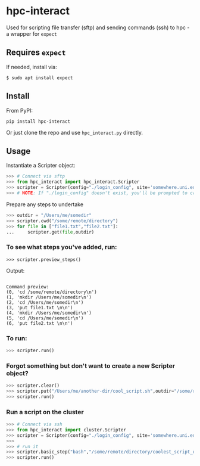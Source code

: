 # hpc-interact
Used for scripting file transfer (sftp) and sending commands (ssh) to hpc - a wrapper for `expect`

## Requires `expect`
If needed, install via:
```
$ sudo apt install expect
```

## Install
From PyPI:
```console
pip install hpc-interact
```

Or just clone the repo and use `hpc_interact.py` directly.

## Usage
Instantiate a Scripter object:
```python
>>> # Connect via sftp
>>> from hpc_interact import hpc_interact.Scripter
>>> scripter = Scripter(config="./login_config", site='somewhere.uni.edu', mode='sftp')
>>> # NOTE: If "./login_config" doesn't exist, you'll be prompted to create it
```

Prepare any steps to undertake
```python
>>> outdir = "/Users/me/somedir"
>>> scripter.cwd("/some/remote/directory")
>>> for file in ["file1.txt","file2.txt"]:
...     scripter.get(file,outdir)
```

### To see what steps you've added, run:
```
>>> scripter.preview_steps()
```
Output:
```console

Command preview:
(0, 'cd /some/remote/directory\n')
(1, 'mkdir /Users/me/somedir\n')
(2, 'cd /Users/me/somedir\n')
(3, 'put file1.txt \n\n')
(4, 'mkdir /Users/me/somedir\n')
(5, 'cd /Users/me/somedir\n')
(6, 'put file2.txt \n\n')
```

### To run:
```python
>>> scripter.run()
```

### Forgot something but don't want to create a new Scripter object?
```python
>>> scripter.clear()
>>> scripter.put("/Users/me/another-dir/cool_script.sh",outdir="/some/remote/directory",new_name="coolest_script_on_the_hpc.sh")
>>> scripter.run()
```

### Run a script on the cluster
```python
>>> # Connect via ssh
>>> from hpc_interact import cluster.Scripter
>>> scripter = Scripter(config="./login_config", site='somewhere.uni.edu', mode='ssh')
>>> 
>>> # run it
>>> scripter.basic_step("bash","/some/remote/directory/coolest_script_on_the_hpc.sh")
>>> scripter.run()
```
